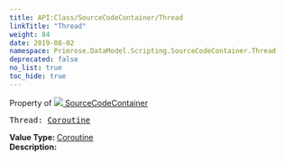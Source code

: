 ```yaml
---
title: API:Class/SourceCodeContainer/Thread
linkTitle: "Thread"
weight: 84
date: 2019-08-02
namespace: Primrose.DataModel.Scripting.SourceCodeContainer.Thread
deprecated: false
no_list: true
toc_hide: true
---
```

Property of <a href="/docs/api-reference/Class/SourceCodeContainer"><img src="/icons/silk/default.png"/>&nbsp;SourceCodeContainer</a>
<pre class="method-declaration">
Thread: <a class="type" href="/docs/api-reference/Misc/Coroutine">Coroutine</a></pre>
<b>Value Type: </b>
<a class="type" href="/docs/api-reference/Misc/Coroutine">Coroutine</a>
<br/>
<b>Description: </b>